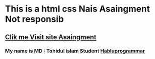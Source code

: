 <h1>This is a html css Nais Asaingment Not responsib</h1>
<h2> <a href="https://tohiul-islam.github.io/cssasaingmenthablu/">Clik me Visit site Asaingment</a></h2>
<h3>My name is MD : Tohidul islam Student <a href="https://www.hablu-programmer.com">Habluprogrammar</a> </h3>